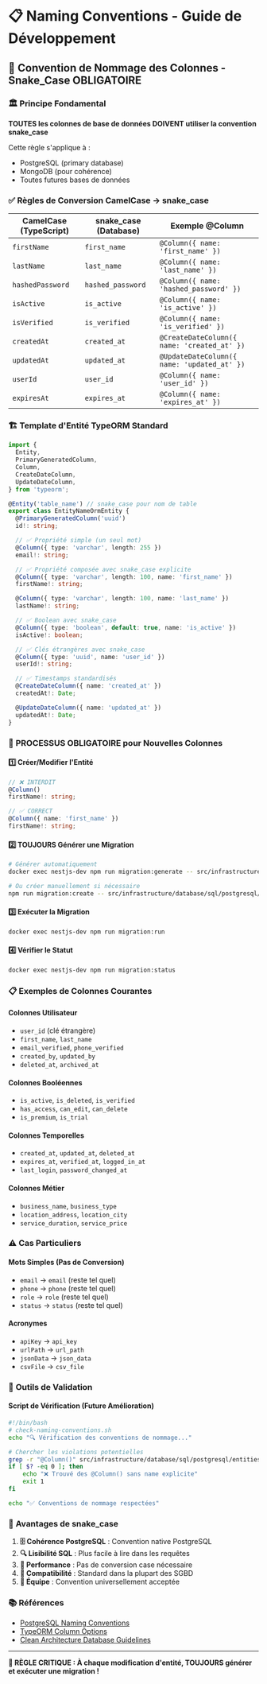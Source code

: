 # 📋 Naming Conventions - Guide de Développement

## 🎯 **Convention de Nommage des Colonnes - Snake_Case OBLIGATOIRE**

### 🏛️ **Principe Fondamental**

**TOUTES les colonnes de base de données DOIVENT utiliser la convention snake_case**

Cette règle s'applique à :
- PostgreSQL (primary database)
- MongoDB (pour cohérence)
- Toutes futures bases de données

### ✅ **Règles de Conversion CamelCase → snake_case**

| CamelCase (TypeScript) | snake_case (Database) | Exemple @Column |
|------------------------|----------------------|-----------------|
| `firstName` | `first_name` | `@Column({ name: 'first_name' })` |
| `lastName` | `last_name` | `@Column({ name: 'last_name' })` |
| `hashedPassword` | `hashed_password` | `@Column({ name: 'hashed_password' })` |
| `isActive` | `is_active` | `@Column({ name: 'is_active' })` |
| `isVerified` | `is_verified` | `@Column({ name: 'is_verified' })` |
| `createdAt` | `created_at` | `@CreateDateColumn({ name: 'created_at' })` |
| `updatedAt` | `updated_at` | `@UpdateDateColumn({ name: 'updated_at' })` |
| `userId` | `user_id` | `@Column({ name: 'user_id' })` |
| `expiresAt` | `expires_at` | `@Column({ name: 'expires_at' })` |

### 🏗️ **Template d'Entité TypeORM Standard**

```typescript
import {
  Entity,
  PrimaryGeneratedColumn,
  Column,
  CreateDateColumn,
  UpdateDateColumn,
} from 'typeorm';

@Entity('table_name') // snake_case pour nom de table
export class EntityNameOrmEntity {
  @PrimaryGeneratedColumn('uuid')
  id!: string;

  // ✅ Propriété simple (un seul mot)
  @Column({ type: 'varchar', length: 255 })
  email!: string;

  // ✅ Propriété composée avec snake_case explicite
  @Column({ type: 'varchar', length: 100, name: 'first_name' })
  firstName!: string;

  @Column({ type: 'varchar', length: 100, name: 'last_name' })
  lastName!: string;

  // ✅ Boolean avec snake_case
  @Column({ type: 'boolean', default: true, name: 'is_active' })
  isActive!: boolean;

  // ✅ Clés étrangères avec snake_case
  @Column({ type: 'uuid', name: 'user_id' })
  userId!: string;

  // ✅ Timestamps standardisés
  @CreateDateColumn({ name: 'created_at' })
  createdAt!: Date;

  @UpdateDateColumn({ name: 'updated_at' })
  updatedAt!: Date;
}
```

### 🚨 **PROCESSUS OBLIGATOIRE pour Nouvelles Colonnes**

#### **1️⃣ Créer/Modifier l'Entité**
```typescript
// ❌ INTERDIT
@Column()
firstName!: string;

// ✅ CORRECT
@Column({ name: 'first_name' })
firstName!: string;
```

#### **2️⃣ TOUJOURS Générer une Migration**
```bash
# Générer automatiquement
docker exec nestjs-dev npm run migration:generate -- src/infrastructure/database/sql/postgresql/migrations/AddNewColumn

# Ou créer manuellement si nécessaire
npm run migration:create -- src/infrastructure/database/sql/postgresql/migrations/AddNewColumn
```

#### **3️⃣ Exécuter la Migration**
```bash
docker exec nestjs-dev npm run migration:run
```

#### **4️⃣ Vérifier le Statut**
```bash
docker exec nestjs-dev npm run migration:status
```

### 📋 **Exemples de Colonnes Courantes**

#### **Colonnes Utilisateur**
- `user_id` (clé étrangère)
- `first_name`, `last_name`
- `email_verified`, `phone_verified`
- `created_by`, `updated_by`
- `deleted_at`, `archived_at`

#### **Colonnes Booléennes**
- `is_active`, `is_deleted`, `is_verified`
- `has_access`, `can_edit`, `can_delete`
- `is_premium`, `is_trial`

#### **Colonnes Temporelles**
- `created_at`, `updated_at`, `deleted_at`
- `expires_at`, `verified_at`, `logged_in_at`
- `last_login`, `password_changed_at`

#### **Colonnes Métier**
- `business_name`, `business_type`
- `location_address`, `location_city`
- `service_duration`, `service_price`

### ⚠️ **Cas Particuliers**

#### **Mots Simples (Pas de Conversion)**
- `email` → `email` (reste tel quel)
- `phone` → `phone` (reste tel quel)
- `role` → `role` (reste tel quel)
- `status` → `status` (reste tel quel)

#### **Acronymes**
- `apiKey` → `api_key`
- `urlPath` → `url_path`
- `jsonData` → `json_data`
- `csvFile` → `csv_file`

### 🔧 **Outils de Validation**

#### **Script de Vérification (Future Amélioration)**
```bash
#!/bin/bash
# check-naming-conventions.sh
echo "🔍 Vérification des conventions de nommage..."

# Chercher les violations potentielles
grep -r "@Column()" src/infrastructure/database/sql/postgresql/entities/
if [ $? -eq 0 ]; then
    echo "❌ Trouvé des @Column() sans name explicite"
    exit 1
fi

echo "✅ Conventions de nommage respectées"
```

### 🎯 **Avantages de snake_case**

1. **🗄️ Cohérence PostgreSQL** : Convention native PostgreSQL
2. **🔍 Lisibilité SQL** : Plus facile à lire dans les requêtes
3. **🚀 Performance** : Pas de conversion case nécessaire
4. **🔧 Compatibilité** : Standard dans la plupart des SGBD
5. **👥 Équipe** : Convention universellement acceptée

### 📚 **Références**

- [PostgreSQL Naming Conventions](https://www.postgresql.org/docs/current/sql-syntax-lexical.html#SQL-SYNTAX-IDENTIFIERS)
- [TypeORM Column Options](https://typeorm.io/entities#column-options)
- [Clean Architecture Database Guidelines](https://blog.cleancoder.com/uncle-bob/2012/08/13/the-clean-architecture.html)

---

**🚨 RÈGLE CRITIQUE : À chaque modification d'entité, TOUJOURS générer et exécuter une migration !**
